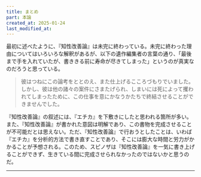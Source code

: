 ```yaml
---
title: まとめ
part: 本論
created_at: 2025-01-24
last_modified_at: 
---
```


最初に述べたように、『知性改善論』は未完に終わっている。未完に終わった理由についてはいろいろな解釈があるが、以下の遺作編集者の言葉の通り、「最後まで手を入れていたが、書ききる前に寿命が尽きてしまった」というのが真実なのだろうと思っている。

>彼はつねにこの論考をととのえ、また仕上げるこころづもりでいました。しかし、彼は他の諸々の案件にさまたげられ、しまいには死によって攫われてしまったために、この仕事を意にかなうかたちで終結させることができませんでした。

『知性改善論』の叙述には、『エチカ』を下敷きにしたと思われる箇所が多い。また、『知性改善論』が書かれた意図は明解であり、この書物を完成させることが不可能だとは思えない。ただ、『知性改善論』で行おうとしたことは、いわば『エチカ』を分析的方法で書き直すことであり、そこには膨大な時間と労力がかかることが予想される。このため、スピノザは『知性改善論』を一気に書き上げることができず、生きている間に完成させられなかったのではないかと思うのだ。

---